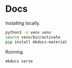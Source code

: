 # Docs

Installing locally.

~~~sh
python3 -m venv venv
source venv/bin/activate
pip install mkdocs-material
~~~


Running.
~~~sh
mkdocs serve
~~~
